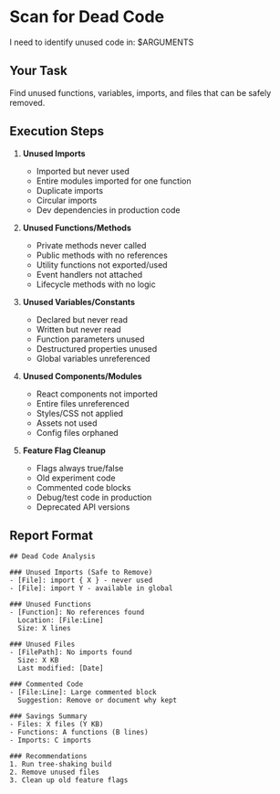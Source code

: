 # Scan for Dead Code

I need to identify unused code in: $ARGUMENTS

## Your Task

Find unused functions, variables, imports, and files that can be safely removed.

## Execution Steps

1. **Unused Imports**
   - Imported but never used
   - Entire modules imported for one function
   - Duplicate imports
   - Circular imports
   - Dev dependencies in production code

2. **Unused Functions/Methods**
   - Private methods never called
   - Public methods with no references
   - Utility functions not exported/used
   - Event handlers not attached
   - Lifecycle methods with no logic

3. **Unused Variables/Constants**
   - Declared but never read
   - Written but never read
   - Function parameters unused
   - Destructured properties unused
   - Global variables unreferenced

4. **Unused Components/Modules**
   - React components not imported
   - Entire files unreferenced
   - Styles/CSS not applied
   - Assets not used
   - Config files orphaned

5. **Feature Flag Cleanup**
   - Flags always true/false
   - Old experiment code
   - Commented code blocks
   - Debug/test code in production
   - Deprecated API versions

## Report Format

```
## Dead Code Analysis

### Unused Imports (Safe to Remove)
- [File]: import { X } - never used
- [File]: import Y - available in global

### Unused Functions
- [Function]: No references found
  Location: [File:Line]
  Size: X lines

### Unused Files
- [FilePath]: No imports found
  Size: X KB
  Last modified: [Date]

### Commented Code
- [File:Line]: Large commented block
  Suggestion: Remove or document why kept

### Savings Summary
- Files: X files (Y KB)
- Functions: A functions (B lines)
- Imports: C imports

### Recommendations
1. Run tree-shaking build
2. Remove unused files
3. Clean up old feature flags
```